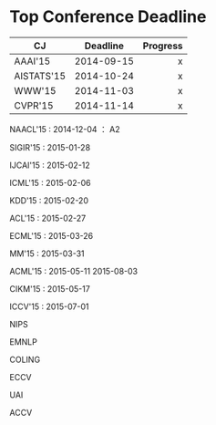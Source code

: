 Top Conference Deadline
=====
| CJ        | Deadline           | Progress  |
| ------------- |:-------------:| -----:|
|AAAI'15 | 2014-09-15 | x |
|AISTATS'15 | 2014-10-24 | x |
|WWW'15 | 2014-11-03 | x |
|CVPR'15 | 2014-11-14 | x |

NAACL'15 : 2014-12-04 ： A2

SIGIR'15 : 2015-01-28

IJCAI'15 : 2015-02-12

ICML'15 : 2015-02-06

KDD'15 : 2015-02-20

ACL'15 : 2015-02-27

ECML'15 : 2015-03-26

MM'15 : 2015-03-31

ACML'15 : 2015-05-11 2015-08-03

CIKM'15 : 2015-05-17

ICCV'15 : 2015-07-01

NIPS

EMNLP

COLING

ECCV

UAI

ACCV


